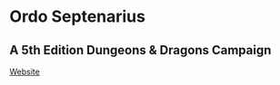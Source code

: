 # Ordo Septenarius
## A 5th Edition Dungeons & Dragons Campaign

[Website](http://irkinvader.github.io/ordo_septenarius/)
